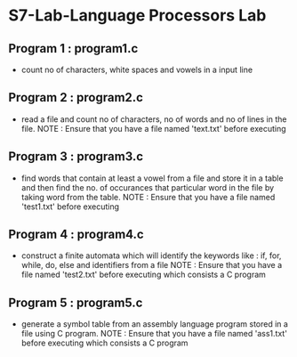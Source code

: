 # S7-Lab-Language Processors Lab

## Program 1 : program1.c
- count no of characters, white spaces and vowels in a input line

## Program 2 : program2.c
- read a file and count no of characters, no of words and no of lines in the file.
NOTE : Ensure that you have a file named 'text.txt' before executing

## Program 3 : program3.c
- find words that contain at least a vowel from a file and store it in a table and then find the no. of occurances that particular word in the file by taking word from the table.
NOTE : Ensure that you have a file named 'test1.txt' before executing

## Program 4 : program4.c
- construct a finite automata which will identify the keywords like : if, for, while, do, else and identifiers from a file
NOTE : Ensure that you have a file named 'test2.txt' before executing which consists a C program

## Program 5 : program5.c
- generate a symbol table from an assembly language program stored in a file using C program.
NOTE : Ensure that you have a file named 'ass1.txt' before executing which consists a C program

